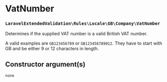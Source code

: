 # VatNumber
### `LaravelExtendedValidation\Rules\Locale\GB\Company\VatNumber`

Determines if the supplied VAT number is a valid British VAT number.

A valid examples are `GB123456789` or `GB123456789012`. They have to start with GB and be either 9 or 12 characters in length.

## Constructor argument(s)

```php
none
```